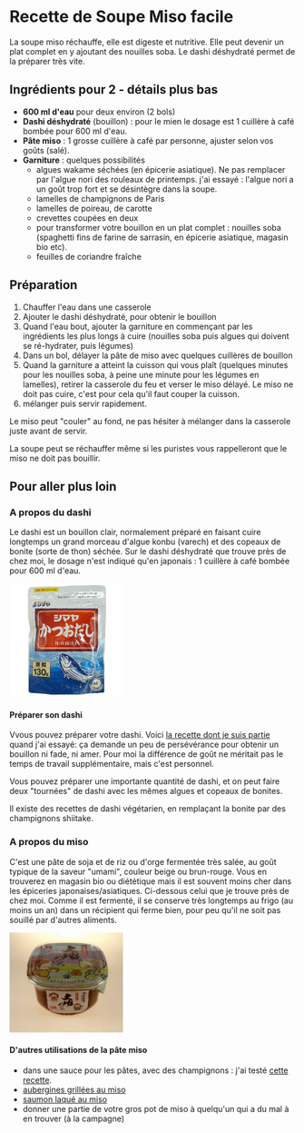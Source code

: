 # Recette de Soupe Miso facile

La soupe miso réchauffe, elle est digeste et nutritive. Elle peut devenir un plat complet en y ajoutant des nouilles soba. Le dashi déshydraté permet de la préparer très vite.

## Ingrédients pour 2 - détails plus bas

- **600 ml d'eau** pour deux environ (2 bols)
- **Dashi déshydraté** (bouillon) : pour le mien le dosage est 1 cuillère  à café bombée pour 600 ml d'eau.
- **Pâte miso** : 1 grosse cuillère à café par personne, ajuster selon vos goûts (salé). 
- **Garniture** : quelques possibilités
  - algues wakame séchées (en épicerie asiatique). Ne pas remplacer par l'algue nori des rouleaux de printemps. j'ai essayé : l'algue nori a un goût trop fort et se désintègre dans la soupe.
  - lamelles de champignons de Paris
  - lamelles de poireau, de carotte
  - crevettes coupées en deux
  - pour transformer votre bouillon en un plat complet : nouilles soba (spaghetti fins de farine de sarrasin, en épicerie asiatique, magasin bio etc). 
  - feuilles de coriandre fraîche

## Préparation

1. Chauffer l'eau dans une casserole
2. Ajouter le dashi déshydraté, pour obtenir le bouillon
3. Quand l'eau bout, ajouter la garniture en commençant par les ingrédients les plus longs à cuire (nouilles soba puis algues qui doivent se ré-hydrater, puis légumes)
4. Dans un bol, délayer la pâte de miso avec quelques cuillères de bouillon
5. Quand la garniture a atteint la cuisson qui vous plaît (quelques minutes pour les nouilles soba, à peine une minute pour les légumes en lamelles), retirer la casserole du feu et verser le miso délayé. Le miso ne doit pas cuire, c'est pour cela qu'il faut couper la cuisson.
6. mélanger puis servir rapidement.

Le miso peut "couler" au fond, ne pas hésiter à mélanger dans la casserole juste avant de servir.

La soupe peut se réchauffer même si les puristes vous rappelleront que le miso ne doit pas bouillir. 

## Pour aller plus loin

### A propos du dashi

Le dashi est un bouillon clair, normalement préparé en faisant cuire longtemps un grand morceau d'algue konbu (varech) et des copeaux de bonite (sorte de thon) séchée. Sur le dashi déshydraté que trouve près de chez moi, le dosage n'est indiqué qu'en japonais : 1 cuillère  à café bombée pour 600 ml d'eau.

<img src="img/dashi.jpg" alt="dashi déshydraté" width="200" />

#### Préparer son dashi

Vvous pouvez préparer votre dashi. Voici [la recette dont je suis partie](https://www.lafujimama.com/how-to-make-dashi/) quand j'ai essayé: ça demande un peu de persévérance pour obtenir un bouillon ni fade, ni amer. Pour moi la différence de goût ne méritait pas le temps de travail supplémentaire, mais c'est personnel.

 Vous pouvez préparer une importante quantité de dashi, et on peut faire deux "tournées" de dashi avec les mêmes algues et copeaux de bonites.

 Il existe des recettes de dashi végétarien, en remplaçant la bonite par des champignons shiitake.

### A propos du miso

C'est une pâte de soja et de riz ou d'orge fermentée très salée, au goût typique de la saveur "umami", couleur beige ou brun-rouge. Vous en trouverez en magasin bio ou diététique mais il est souvent moins cher dans les épiceries japonaises/asiatiques. Ci-dessous celui que je trouve près de chez moi. Comme il est fermenté, il se conserve très longtemps au frigo (au moins un an) dans un récipient qui ferme bien, pour peu qu'il ne soit pas souillé par d'autres aliments.

<img src="img/miso.jpg" alt="pâte miso" width="200" />
 
#### D'autres utilisations de la pâte miso

- dans une sauce pour les pâtes, avec des champignons : j'ai testé [cette recette](https://lifecurrentsblog.com/miso-tahini-pasta-with-garlic-sauteed-mushrooms/).
- [aubergines grillées au miso](https://www.assiettesgourmandes.fr/2017/07/accompagnements/aubergine-au-miso-sauce-soja-cuisine-japonaise-nasu-dengaku/)
- [saumon laqué au miso](https://www.atelierdeschefs.fr/fr/recette/31385-pave-de-saumon-d-alaska-laque-au-miso-bok-choy-caramelise.php)
- donner une partie de votre gros pot de miso à quelqu'un qui a du mal à en trouver (à la campagne)
